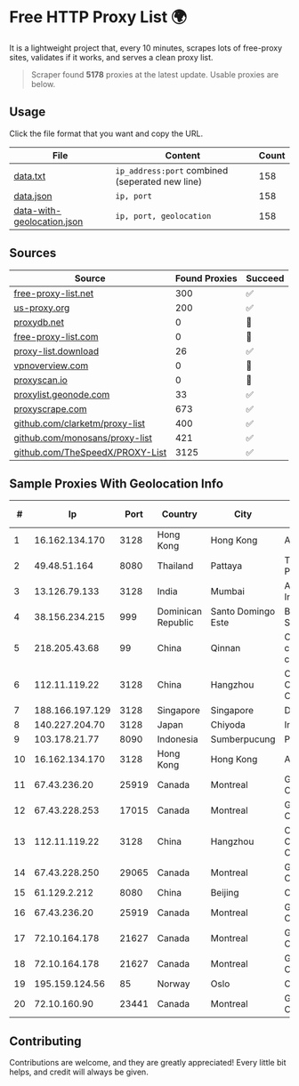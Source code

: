 
# Free HTTP Proxy List 🌍

It is a lightweight project that, every 10 minutes, scrapes lots of free-proxy sites, validates if it works, and serves a clean proxy list.


> Scraper found **5178** proxies at the latest update. Usable proxies are below.

## Usage

Click the file format that you want and copy the URL.


|File|Content|Count|
|----|-------|-----|
|[data.txt](https://raw.githubusercontent.com/themiralay/Proxy-List-World/master/data.txt)|`ip_address:port` combined (seperated new line)|158|
|[data.json](https://raw.githubusercontent.com/themiralay/Proxy-List-World/master/data.json)|`ip, port`|158|
|[data-with-geolocation.json](https://raw.githubusercontent.com/themiralay/Proxy-List-World/master/data-with-geolocation.json)|`ip, port, geolocation`|158|

## Sources

|Source|Found Proxies|Succeed|
|------|-------------|-------|
|[free-proxy-list.net](https://free-proxy-list.net)|300|✅|
|[us-proxy.org](https://www.us-proxy.org)|200|✅|
|[proxydb.net](http://proxydb.net)|0|🚫|
|[free-proxy-list.com](https://free-proxy-list.com/?page=&port=&type%5B%5D=http&type%5B%5D=https&up_time=0&search=Search)|0|🚫|
|[proxy-list.download](https://www.proxy-list.download/HTTP)|26|✅|
|[vpnoverview.com](https://vpnoverview.com/privacy/anonymous-browsing/free-proxy-servers)|0|🚫|
|[proxyscan.io](https://www.proxyscan.io)|0|🚫|
|[proxylist.geonode.com](https://proxylist.geonode.com/api/proxy-list?limit=300&page=1&sort_by=lastChecked&sort_type=desc&protocols=http,https)|33|✅|
|[proxyscrape.com](https://api.proxyscrape.com/v2/?request=displayproxies&protocol=http&timeout=10000&country=all&ssl=all&anonymity=all)|673|✅|
|[github.com/clarketm/proxy-list](https://raw.githubusercontent.com/clarketm/proxy-list/master/proxy-list-raw.txt)|400|✅|
|[github.com/monosans/proxy-list](https://raw.githubusercontent.com/monosans/proxy-list/main/proxies/http.txt)|421|✅|
|[github.com/TheSpeedX/PROXY-List](https://raw.githubusercontent.com/TheSpeedX/PROXY-List/master/http.txt)|3125|✅|


## Sample Proxies With Geolocation Info

|#|Ip|Port|Country|City|Internet Service Provider|
|-|--|----|-------|----|-------------------------|
|1|16.162.134.170|3128|Hong Kong|Hong Kong|Amazon.com|
|2|49.48.51.164|8080|Thailand|Pattaya|Triple T Broadband Public Company Limited|
|3|13.126.79.133|3128|India|Mumbai|Amazon Technologies Inc|
|4|38.156.234.215|999|Dominican Republic|Santo Domingo Este|BITNET DOMINICANA, S.R.L.|
|5|218.205.43.68|99|China|Qinnan|China Mobile communications corporation|
|6|112.11.119.22|3128|China|Hangzhou|China Mobile Communications Corporation|
|7|188.166.197.129|3128|Singapore|Singapore|DigitalOcean, LLC|
|8|140.227.204.70|3128|Japan|Chiyoda|InfoSphere|
|9|103.178.21.77|8090|Indonesia|Sumberpucung|PT Trisna Mega Abadi|
|10|16.162.134.170|3128|Hong Kong|Hong Kong|Amazon.com|
|11|67.43.236.20|25919|Canada|Montreal|GloboTech Communications|
|12|67.43.228.253|17015|Canada|Montreal|GloboTech Communications|
|13|112.11.119.22|3128|China|Hangzhou|China Mobile Communications Corporation|
|14|67.43.228.250|29065|Canada|Montreal|GloboTech Communications|
|15|61.129.2.212|8080|China|Beijing|CHINANET|
|16|67.43.236.20|25919|Canada|Montreal|GloboTech Communications|
|17|72.10.164.178|21627|Canada|Montreal|GloboTech Communications|
|18|72.10.164.178|21627|Canada|Montreal|GloboTech Communications|
|19|195.159.124.56|85|Norway|Oslo|CUSTOMPUBLISHCOLO|
|20|72.10.160.90|23441|Canada|Montreal|GloboTech Communications|



## Contributing

Contributions are welcome, and they are greatly appreciated! Every
little bit helps, and credit will always be given.


